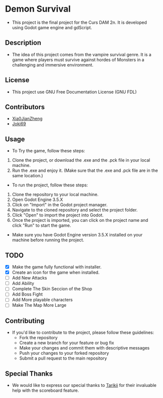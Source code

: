 # Demon Survival

- This project is the final project for the Curs DAM 2n. It is developed using Godot game engine and gdScript.

## Description

- The idea of this project comes from the vampire survival genre. It is a game where players must survive against hordes of Monsters in a challenging and immersive environment.

## License

- This project use GNU Free Documentation License (GNU FDL)

## Contributors

- [Xia0JianZheng](https://github.com/Xia0JianZheng)
- [Joki69](https://github.com/Joki69)

## Usage
- To Try the game, follow these steps:

1. Clone the project, or download the .exe and the .pck file in your local machine.
2. Run the .exe and enjoy it. (Make sure that the .exe and .pck file are in the same location.)

- To run the project, follow these steps:

1. Clone the repository to your local machine.
2. Open Godot Engine 3.5.X
3. Click on "Import" in the Godot project manager.
4. Navigate to the cloned repository and select the project folder.
5. Click "Open" to import the project into Godot.
6. Once the project is imported, you can click on the project name and click "Run" to start the game.

- Make sure you have Godot Engine version 3.5.X installed on your machine before running the project.

## TODO

- [x] Make the game fully functional with installer.
- [x] Create an icon for the game when installed.
- [ ] Add New Attacks
- [ ] Add Ability
- [ ] Complete The Skin Seccion of the Shop
- [ ] Add Boss Fight
- [ ] Add More playable characters
- [ ] Make The Map More Large

## Contributing

- If you'd like to contribute to the project, please follow these guidelines:
  - Fork the repository
  - Create a new branch for your feature or bug fix
  - Make your changes and commit them with descriptive messages
  - Push your changes to your forked repository
  - Submit a pull request to the main repository

## Special Thanks

- We would like to express our special thanks to [Tarikii](https://github.com/Tarikii) for their invaluable help with the scoreboard feature.
